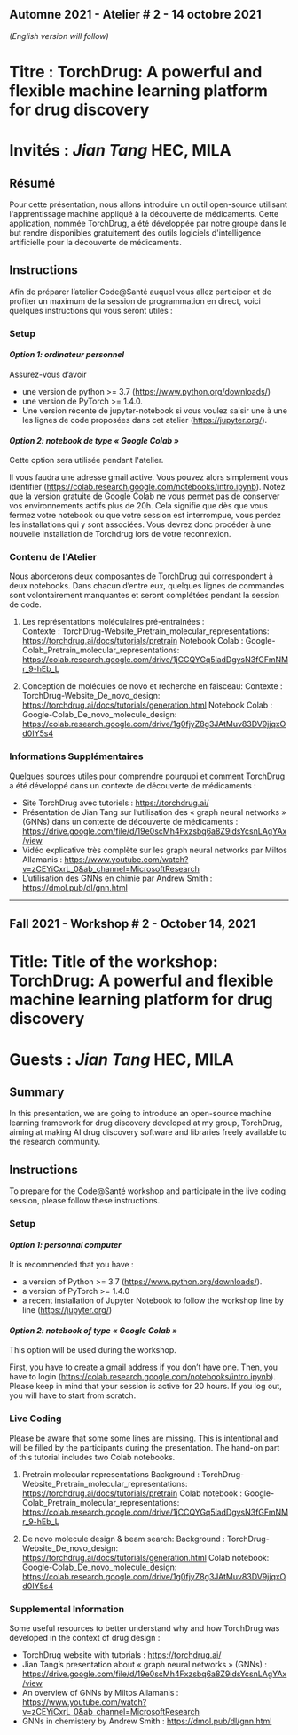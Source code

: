 
## Automne 2021 - Atelier # 2 - 14 octobre 2021

*(English version will follow)*

# Titre : TorchDrug: A powerful and flexible machine learning platform for drug discovery

# Invités : *Jian Tang* HEC, MILA


## Résumé 
Pour cette présentation, nous allons introduire un outil open-source utilisant l'apprentissage machine appliqué à la découverte de médicaments. Cette application, nommée TorchDrug, a été développée par notre groupe dans le but rendre disponibles gratuitement des outils logiciels d'intelligence artificielle pour la découverte de médicaments.

## Instructions
Afin de préparer l’atelier Code@Santé auquel vous allez participer et de profiter un maximum de la session de programmation en direct, voici quelques instructions qui vous seront utiles :
 
 
### Setup
#### *Option 1: ordinateur personnel*
Assurez-vous d’avoir 
* une version de python >= 3.7 (https://www.python.org/downloads/) 
* une version de PyTorch >= 1.4.0. 
* Une version récente de jupyter-notebook si vous voulez saisir une à une les lignes de code proposées dans cet atelier (https://jupyter.org/). 

#### *Option 2: notebook de type « Google Colab »*
Cette option sera utilisée pendant l'atelier. 

Il vous faudra une adresse gmail active. Vous pouvez alors simplement vous identifier (https://colab.research.google.com/notebooks/intro.ipynb). Notez que la version gratuite de Google Colab ne vous permet pas de conserver vos environnements actifs plus de 20h. Cela signifie que dès que vous fermez votre notebook ou que votre session est interrompue, vous perdez les installations qui y sont associées. Vous devrez donc procéder à une nouvelle installation de Torchdrug lors de votre reconnexion.   

### Contenu de l'Atelier
Nous aborderons deux composantes de TorchDrug qui correspondent à deux notebooks. Dans chacun d’entre eux, quelques lignes de commandes sont volontairement manquantes et seront complétées pendant la session de code. 

1)	Les représentations moléculaires pré-entrainées :  
Contexte : TorchDrug-Website_Pretrain_molecular_representations: https://torchdrug.ai/docs/tutorials/pretrain
Notebook Colab : Google-Colab_Pretrain_molecular_representations: https://colab.research.google.com/drive/1jCCQYGq5ladDgysN3fGFmNMr_9-hEb_L

2)	Conception de molécules de novo et recherche en faisceau:
Contexte : TorchDrug-Website_De_novo_design: https://torchdrug.ai/docs/tutorials/generation.html
Notebook Colab : Google-Colab_De_novo_molecule_design: https://colab.research.google.com/drive/1g0fjyZ8g3JAtMuv83DV9jjqxOd0IY5s4

### Informations Supplémentaires
Quelques sources utiles pour comprendre pourquoi et comment TorchDrug a été développé dans un contexte de découverte de médicaments : 

* Site TorchDrug avec tutoriels : https://torchdrug.ai/
* Présentation de Jian Tang sur l’utilisation des « graph neural networks » (GNNs) dans un contexte de découverte de médicaments : https://drive.google.com/file/d/19e0scMh4Fxzsbq6a8Z9idsYcsnLAgYAx/view
* Vidéo explicative très complète sur les graph neural networks  par Miltos Allamanis : https://www.youtube.com/watch?v=zCEYiCxrL_0&ab_channel=MicrosoftResearch
* L’utilisation des GNNs en chimie par Andrew Smith : https://dmol.pub/dl/gnn.html

-------------------------------------------------------------------------------

## Fall 2021 - Workshop # 2 - October 14, 2021


# Title: Title of the workshop: TorchDrug: A powerful and flexible machine learning platform for drug discovery

# Guests :  *Jian Tang* HEC, MILA


## Summary
In this presentation, we are going to introduce an open-source machine learning framework for drug discovery developed at my group, TorchDrug, aiming at making AI drug discovery software and libraries freely available to the research community.

## Instructions
To prepare for the Code@Santé workshop and participate in the live coding session, please follow these instructions. 

### Setup
#### *Option 1: personnal computer*
It is recommended that you have :  
* a version of Python >= 3.7 (https://www.python.org/downloads/). 
* a version of PyTorch >= 1.4.0 
* a recent installation of Jupyter Notebook to follow the workshop line by line (https://jupyter.org/)

#### *Option 2: notebook of type « Google Colab »*
This option will be used during the workshop.

First, you have to create a gmail address if you don’t have one.  Then, you have to login (https://colab.research.google.com/notebooks/intro.ipynb). Please keep in mind that your session is active for 20 hours. If you log out, you will have to start from scratch. 
 
 
### Live Coding
Please be aware that some some lines are missing. This is intentional and will be filled by the participants during the presentation. The hand-on part of this tutorial includes two Colab notebooks.

1) Pretrain molecular representations
Background : TorchDrug-Website_Pretrain_molecular_representations: https://torchdrug.ai/docs/tutorials/pretrain
Colab notebook : Google-Colab_Pretrain_molecular_representations: https://colab.research.google.com/drive/1jCCQYGq5ladDgysN3fGFmNMr_9-hEb_L

2) De novo molecule design & beam search:
Background : TorchDrug-Website_De_novo_design: https://torchdrug.ai/docs/tutorials/generation.html
Colab notebook: Google-Colab_De_novo_molecule_design: https://colab.research.google.com/drive/1g0fjyZ8g3JAtMuv83DV9jjqxOd0IY5s4

### Supplemental Information
Some useful resources to better understand why and how TorchDrug was developed in the context of drug design  : 
* TorchDrug website with tutorials : https://torchdrug.ai/
* Jian Tang’s presentation about « graph neural networks » (GNNs) : https://drive.google.com/file/d/19e0scMh4Fxzsbq6a8Z9idsYcsnLAgYAx/view
* An overview of  GNNs by Miltos Allamanis : https://www.youtube.com/watch?v=zCEYiCxrL_0&ab_channel=MicrosoftResearch
* GNNs in chemistery by Andrew Smith : https://dmol.pub/dl/gnn.html
